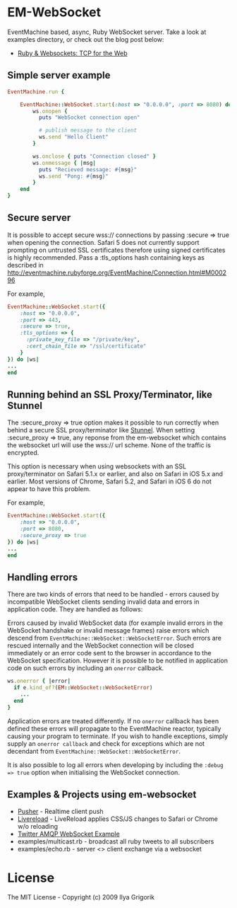 # EM-WebSocket

EventMachine based, async, Ruby WebSocket server. Take a look at examples directory, or check out the blog post below:

* [Ruby & Websockets: TCP for the Web](http://www.igvita.com/2009/12/22/ruby-websockets-tcp-for-the-browser/)

## Simple server example

```ruby
EventMachine.run {

    EventMachine::WebSocket.start(:host => "0.0.0.0", :port => 8080) do |ws|
        ws.onopen {
          puts "WebSocket connection open"

          # publish message to the client
          ws.send "Hello Client"
        }

        ws.onclose { puts "Connection closed" }
        ws.onmessage { |msg|
          puts "Recieved message: #{msg}"
          ws.send "Pong: #{msg}"
        }
    end
}
```

## Secure server

It is possible to accept secure wss:// connections by passing :secure => true when opening the connection. Safari 5 does not currently support prompting on untrusted SSL certificates therefore using signed certificates is highly recommended. Pass a :tls_options hash containing keys as described in http://eventmachine.rubyforge.org/EventMachine/Connection.html#M000296

For example,

```ruby
EventMachine::WebSocket.start({
    :host => "0.0.0.0",
    :port => 443,
    :secure => true,
    :tls_options => {
      :private_key_file => "/private/key",
      :cert_chain_file => "/ssl/certificate"
    }
}) do |ws|
...
end
```

## Running behind an SSL Proxy/Terminator, like Stunnel

The :secure_proxy => true option makes it possible to run correctly when behind a secure SSL proxy/terminator like [Stunnel](http://www.stunnel.org/). When setting :secure_proxy => true, any reponse from the em-websocket which contains the websocket url will use the wss:// url scheme. None of the traffic is encrypted.

This option is necessary when using websockets with an SSL proxy/terminator on Safari 5.1.x or earlier, and also on Safari in iOS 5.x and earlier. Most versions of Chrome, Safari 5.2, and Safari in iOS 6 do not appear to have this problem.

For example,

```ruby
EventMachine::WebSocket.start({
    :host => "0.0.0.0",
    :port => 8080,
    :secure_proxy => true
}) do |ws|
...
end
```

## Handling errors

There are two kinds of errors that need to be handled - errors caused by incompatible WebSocket clients sending invalid data and errors in application code. They are handled as follows:

Errors caused by invalid WebSocket data (for example invalid errors in the WebSocket handshake or invalid message frames) raise errors which descend from `EventMachine::WebSocket::WebSocketError`. Such errors are rescued internally and the WebSocket connection will be closed immediately or an error code sent to the browser in accordance to the WebSocket specification. However it is possible to be notified in application code on such errors by including an `onerror` callback.

```ruby
ws.onerror { |error|
  if e.kind_of?(EM::WebSocket::WebSocketError)
    ...
  end
}
```

Application errors are treated differently. If no `onerror` callback has been defined these errors will propagate to the EventMachine reactor, typically causing your program to terminate. If you wish to handle exceptions, simply supply an `onerror callback` and check for exceptions which are not decendant from `EventMachine::WebSocket::WebSocketError`.

It is also possible to log all errors when developing by including the `:debug => true` option when initialising the WebSocket connection.

## Examples & Projects using em-websocket

* [Pusher](http://pusherapp.com) - Realtime client push
* [Livereload](https://github.com/mockko/livereload) - LiveReload applies CSS/JS changes to Safari or Chrome w/o reloading
* [Twitter AMQP WebSocket Example](http://github.com/rubenfonseca/twitter-amqp-websocket-example)
* examples/multicast.rb - broadcast all ruby tweets to all subscribers
* examples/echo.rb - server <> client exchange via a websocket

# License

The MIT License - Copyright (c) 2009 Ilya Grigorik